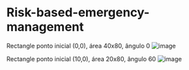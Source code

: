 # Risk-based-emergency-management
Rectangle ponto inicial (0,0), área 40x80, ângulo 0
![image](https://user-images.githubusercontent.com/90158519/194589683-5daf78f0-617a-469a-9e5f-fc803a0a76c1.png)  


Rectangle ponto inicial (10,0), área 20x80, ângulo 60
![image](https://user-images.githubusercontent.com/90158519/194590109-09b3886a-1631-4637-9439-1538d974dc0b.png)

